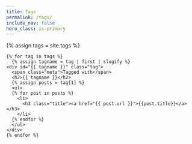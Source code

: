 ```yaml
---
title: Tags
permalink: /tags/
include_nav: false
hero_class: is-primary
---
```


<script>
  Haack.ready(() => {
    const tag = window.location.hash
    if(tag) {
        let tagElement = document.getElementById(tag.substring(1))
        if (tagElement) {
          tagElement.style.display = 'block'
        }
    }
    else {
      // Let's just show them all
      const tags = document.getElementsByClassName('tag')
      for (var tagElement of tags) {
        if (tagElement) {
          tagElement.style.display = 'block'
        }
      }
    }
  })
</script>

<section class="section tags">
  <div class="content">
    {% assign tags = site.tags %}

    {% for tag in tags %}
      {% assign tagname = tag | first | slugify %}
    <div id="{{ tagname }}" class="tag">
      <span class="meta">Tagged with</span>
      <h2>{{ tagname }}</h2>
      {% assign posts = tag[1] %}
      <ul>
      {% for post in posts %}
        <li>
          <h3 class="title"><a href="{{ post.url }}">{{post.title}}</a></h3>
        </li>
      {% endfor %}
      </ul>
    </div>
    {% endfor %}
  </div>
</section>
